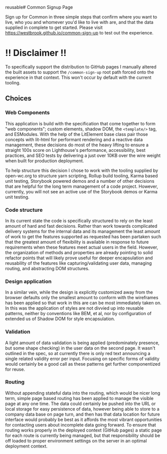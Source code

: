 reusable# Common Signup Page

Sign up for Common in three simple steps that confirm where you want to live, who you and whomever you'd like to live with are, and that the data supplied in complete to get started. Please visit https://westbrook.github.io/common-sign-up to test out the experience.

# !! Disclaimer !!

To specifically support the distribution to GitHub pages I manually altered the built assets to support the `/common-sign-up` root path forced onto the experience in that context. This won't occur by default with the current tooling.

## Choices

### Web Components

This application is build with the specification that come together to form "web components"; custom elements, shadow DOM, the `<template/>` tag, and ESModules. With the help of the LitElement base class pair those concepts with lit-html for performant rendering and a reactive data management, these decisions do most of the heavy lifting to ensure a straight 100s score on Lighthouse's performance, accessibility, best practices, and SEO tests by delivering a just over 10KB over the wire weight when built for production deployment.

To help structure this decision I chose to work with the tooling supplied by open-wc.org to structure yarn scripting, Rollup build tooling, Karma based unit testing, Storybook powered demos and a number of other decisions that are helpful for the long term management of a code project. However, currently, you will not see an active use of the Storybook demos or Karma unit testing.

### Code structure

In its current state the code is specifically structured to rely on the least amount of hard and fast decisions. Rather than work towards complicated delivery systems for the internal data and its management the least amount of work to get the features supported as requested has been partaken such that the greatest amount of flexibility is available in response to future requirements when these features meet actual users in the field. However, the organization of methods and properties are already pointing to solid refactor points that will likely prove useful for deeper encapsulation and reusability of the features like capturing/validating user data, managing routing, and abstracting DOM structures.

### Design application

In a similar vein, while the design is explicitly customized away from the browser defaults only the smallest amount to conform with the wireframes has been applied so that work in this are can be most immediately taken on. In this was the application of styles are not divvied up into reusable patterns, neither by conventions like BEM, et al, nor by configuration of extended us of Shadow DOM for style encapsulation.

### Validation

A light amount of data validation is being applied (predominately presence, but some shape checking) in the user data on the second page. It wasn't outlined in the spec, so at currently there is only red text announcing a single related validity error per input. Focusing on specific forms of validity would certainly be a good call as these patterns get further componentized for reuse.

### Routing

Without appending stateful data into the routing, which would be nicer long term, simple page based routing has been applied to manage the visible page at any one time. The data could certainly be pushed into the URL or local storage for easy persistence of data, however being able to store to a company data base on page turn, and then has that data location for future interface would probably be best as it affords the most vibrant opportunities for contacting users about incomplete data going forward. To ensure that routing works properly in the deployed context (GitHub pages) a static page for each route is currently being managed, but that responsibility should be off loaded to proper environment settings on the server in an optimal deployment context.
